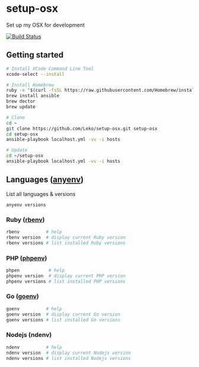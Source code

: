 # setup-osx
Set up my OSX for development

[![Build Status](https://travis-ci.org/Leko/setup-osx.svg?branch=master)](https://travis-ci.org/Leko/setup-osx)

## Getting started
```sh
# Install XCode Command Line Tool 
xcode-select --install

# Install Homebrew
ruby -e "$(curl -fsSL https://raw.githubusercontent.com/Homebrew/install/master/install)"
brew install ansible
brew doctor
brew update

# Clone 
cd ~
git clone https://github.com/Leko/setup-osx.git setup-osx
cd setup-osx
ansible-playbook localhost.yml -vv -i hosts

# Update 
cd ~/setup-osx
ansible-playbook localhost.yml -vv -i hosts
```

## Languages ([anyenv](https://github.com/riywo/anyenv))
List all languages & versions

```
anyenv versions
```

### Ruby ([rbenv](https://github.com/rbenv/rbenv))

```sh
rbenv          # help
rbenv version  # display current Ruby version
rbenv versions # list installed Ruby versions
```

### PHP ([phpenv](https://github.com/phpenv/phpenv))

```sh
phpen           # help
phpenv version  # display current PHP version
phpenv versions # list installed PHP versions
```

### Go ([goenv]())

```sh
goenv          # help
goenv version  # display current Go version
goenv versions # list installed Go versions
```

### Nodejs (ndenv)

```sh
ndenv          # help
ndenv version  # display current Nodejs version
ndenv versions # list installed Nodejs versions
```
